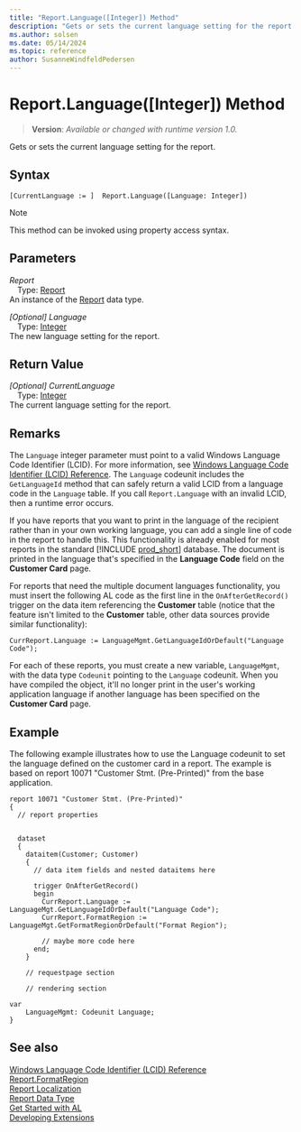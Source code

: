 ```yaml
---
title: "Report.Language([Integer]) Method"
description: "Gets or sets the current language setting for the report."
ms.author: solsen
ms.date: 05/14/2024
ms.topic: reference
author: SusanneWindfeldPedersen
---
```

[//]: # (START>DO_NOT_EDIT)
[//]: # (IMPORTANT:Do not edit any of the content between here and the END>DO_NOT_EDIT.)
[//]: # (Any modifications should be made in the .xml files in the ModernDev repo.)
# Report.Language([Integer]) Method
> **Version**: _Available or changed with runtime version 1.0._

Gets or sets the current language setting for the report.


## Syntax
```AL
[CurrentLanguage := ]  Report.Language([Language: Integer])
```
> [!NOTE]
> This method can be invoked using property access syntax.
## Parameters
*Report*  
&emsp;Type: [Report](report-data-type.md)  
An instance of the [Report](report-data-type.md) data type.  

*[Optional] Language*  
&emsp;Type: [Integer](../integer/integer-data-type.md)  
The new language setting for the report.  


## Return Value
*[Optional] CurrentLanguage*  
&emsp;Type: [Integer](../integer/integer-data-type.md)  
The current language setting for the report.


[//]: # (IMPORTANT: END>DO_NOT_EDIT)

## Remarks

The `Language` integer parameter must point to a valid Windows Language Code Identifier (LCID). For more information, see [Windows Language Code Identifier (LCID) Reference](/openspecs/windows_protocols/ms-lcid/70feba9f-294e-491e-b6eb-56532684c37f). The `Language` codeunit includes the `GetLanguageId` method that can safely return a valid LCID from a language code in the `Language` table. If you call `Report.Language` with an invalid LCID, then a runtime error occurs.

If you have reports that you want to print in the language of the recipient rather than in your own working language, you can add a single line of code in the report to handle this. This functionality is already enabled for most reports in the standard [!INCLUDE [prod_short](../../includes/prod_short.md)] database. The document is printed in the language that's specified in the **Language Code** field on the **Customer Card** page.

For reports that need the multiple document languages functionality, you must insert the following AL code as the first line in the `OnAfterGetRecord()` trigger on the data item referencing the **Customer** table (notice that the feature isn't limited to the **Customer** table, other data sources provide similar functionality):

`CurrReport.Language := LanguageMgmt.GetLanguageIdOrDefault("Language Code");`

For each of these reports, you must create a new variable, `LanguageMgmt`, with the data type `Codeunit` pointing to the `Language` codeunit. When you have compiled the object, it'll no longer print in the user's working application language if another language has been specified on the **Customer Card** page.

## Example 

The following example illustrates how to use the Language codeunit to set the language defined on the customer card in a report. The example is based on report 10071 "Customer Stmt. (Pre-Printed)" from the base application.

```AL
report 10071 "Customer Stmt. (Pre-Printed)"
{
  // report properties 


  dataset
  {
    dataitem(Customer; Customer)
    {
      // data item fields and nested dataitems here

      trigger OnAfterGetRecord()
      begin
        CurrReport.Language := LanguageMgt.GetLanguageIdOrDefault("Language Code");
        CurrReport.FormatRegion := LanguageMgt.GetFormatRegionOrDefault("Format Region");

        // maybe more code here
      end;
    }

    // requestpage section

    // rendering section

var
    LanguageMgmt: Codeunit Language;
}

```

## See also
[Windows Language Code Identifier (LCID) Reference](https://learn.microsoft.com/openspecs/windows_protocols/ms-lcid/70feba9f-294e-491e-b6eb-56532684c37f)   
[Report.FormatRegion](./reportinstance-formatregion-method.md)   
[Report Localization](../../devenv-report-localization.md)  
[Report Data Type](report-data-type.md)  
[Get Started with AL](../../devenv-get-started.md)  
[Developing Extensions](../../devenv-dev-overview.md)  
